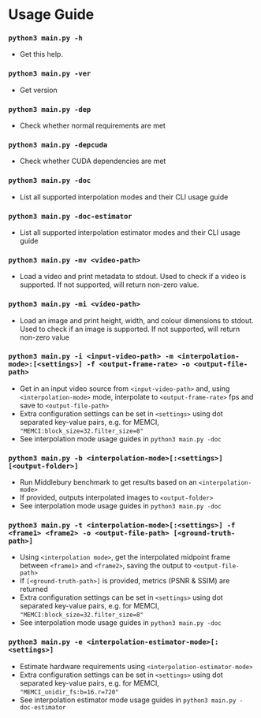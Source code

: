 # Usage Guide

### `python3 main.py -h`
- Get this help.

### `python3 main.py -ver`
- Get version

### `python3 main.py -dep`
- Check whether normal requirements are met

### `python3 main.py -depcuda`
- Check whether CUDA dependencies are met 

### `python3 main.py -doc`
- List all supported interpolation modes and their CLI usage guide

### `python3 main.py -doc-estimator`
- List all supported interpolation estimator modes and their CLI usage guide

### `python3 main.py -mv <video-path>`
- Load a video and print metadata to stdout. Used to check if a video is supported. If not supported, will return non-zero value.

### `python3 main.py -mi <video-path>`
- Load an image and print height, width, and colour dimensions to stdout. Used to check if an image is supported. If not supported, will return non-zero value

### `python3 main.py -i <input-video-path> -m <interpolation-mode>:[<settings>] -f <output-frame-rate> -o <output-file-path>`
- Get in an input video source from `<input-video-path>` and, using `<interpolation-mode>` mode, interpolate to `<output-frame-rate>` fps and save to `<output-file-path>`
- Extra configuration settings can be set in `<settings>` using dot separated key-value pairs, e.g. for MEMCI, `"MEMCI:block_size=32.filter_size=8"`
- See interpolation mode usage guides in `python3 main.py -doc`

### `python3 main.py -b <interpolation-mode>[:<settings>] [<output-folder>]`
- Run Middlebury benchmark to get results based on an `<interpolation-mode>`
- If provided, outputs interpolated images to `<output-folder>`
- See interpolation mode usage guides in `python3 main.py -doc`

### `python3 main.py -t <interpolation-mode>[:<settings>] -f <frame1> <frame2> -o <output-file-path> [<ground-truth-path>]`
- Using `<interpolation mode>`, get the interpolated midpoint frame between `<frame1>` and `<frame2>`, saving the output to `<output-file-path>`
- If `[<ground-truth-path>]` is provided, metrics (PSNR & SSIM) are returned
- Extra configuration settings can be set in `<settings>` using dot separated key-value pairs, e.g. for MEMCI, `"MEMCI:block_size=32.filter_size=8"`
- See interpolation mode usage guides in `python3 main.py -doc`

### `python3 main.py -e <interpolation-estimator-mode>[:<settings>]`
- Estimate hardware requirements using `<interpolation-estimator-mode>`
- Extra configuration settings can be set in `<settings>` using dot separated key-value pairs, e.g. for MEMCI, `"MEMCI_unidir_fs:b=16.r=720"`
- See interpolation estimator mode usage guides in `python3 main.py -doc-estimator`
